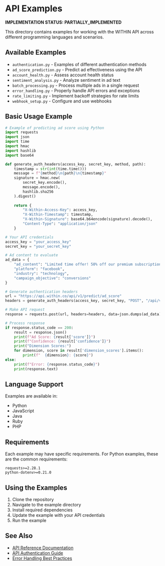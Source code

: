 # API Examples

**IMPLEMENTATION STATUS: PARTIALLY_IMPLEMENTED**


This directory contains examples for working with the WITHIN API across different programming languages and scenarios.

## Available Examples

- `authentication.py` - Examples of different authentication methods
- `ad_score_prediction.py` - Predict ad effectiveness using the API
- `account_health.py` - Assess account health status
- `sentiment_analysis.py` - Analyze sentiment in ad text
- `batch_processing.py` - Process multiple ads in a single request
- `error_handling.py` - Properly handle API errors and exceptions
- `rate_limiting.py` - Implement backoff strategies for rate limits
- `webhook_setup.py` - Configure and use webhooks

## Basic Usage Example

```python
# Example of predicting ad score using Python
import requests
import json
import time
import hmac
import hashlib
import base64

def generate_auth_headers(access_key, secret_key, method, path):
    timestamp = str(int(time.time()))
    message = f"{method}\n{path}\n{timestamp}"
    signature = hmac.new(
        secret_key.encode(),
        message.encode(),
        hashlib.sha256
    ).digest()
    
    return {
        "X-Within-Access-Key": access_key,
        "X-Within-Timestamp": timestamp,
        "X-Within-Signature": base64.b64encode(signature).decode(),
        "Content-Type": "application/json"
    }

# Your API credentials
access_key = "your_access_key"
secret_key = "your_secret_key"

# Ad content to evaluate
ad_data = {
    "ad_content": "Limited time offer! 50% off our premium subscription plan. Sign up today!",
    "platform": "facebook",
    "industry": "technology",
    "campaign_objective": "conversions"
}

# Generate authentication headers
url = "https://api.within.co/api/v1/predict/ad_score"
headers = generate_auth_headers(access_key, secret_key, "POST", "/api/v1/predict/ad_score")

# Make API request
response = requests.post(url, headers=headers, data=json.dumps(ad_data))

# Process response
if response.status_code == 200:
    result = response.json()
    print(f"Ad Score: {result['score']}")
    print(f"Confidence: {result['confidence']}")
    print("Dimension Scores:")
    for dimension, score in result['dimension_scores'].items():
        print(f"  {dimension}: {score}")
else:
    print(f"Error: {response.status_code}")
    print(response.text)
```

## Language Support

Examples are available in:
- Python
- JavaScript
- Java
- Ruby
- PHP

## Requirements

Each example may have specific requirements. For Python examples, these are the common requirements:

```
requests>=2.28.1
python-dotenv>=0.21.0
```

## Using the Examples

1. Clone the repository
2. Navigate to the example directory
3. Install required dependencies
4. Update the example with your API credentials
5. Run the example

## See Also

- [API Reference Documentation](/docs/api/overview.md)
- [API Authentication Guide](/docs/api/authentication.md)
- [Error Handling Best Practices](/docs/api/error_codes.md) 